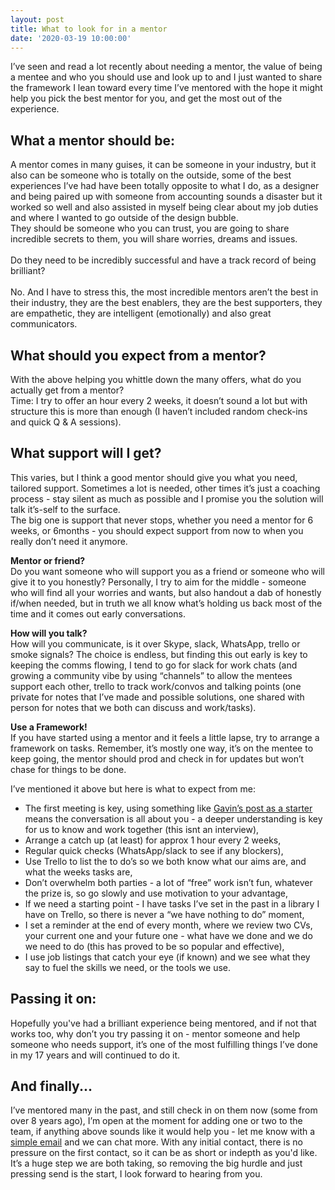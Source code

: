 ```yaml
---
layout: post
title: What to look for in a mentor
date: '2020-03-19 10:00:00'
---
```

I’ve seen and read a lot recently about needing a mentor, the value of being a mentee and who you should use and look up to and I just wanted to share the framework I lean toward every time I’ve mentored with the hope it might help you pick the best mentor for you, and get the most out of the experience.

<h2>What a mentor should be:</h2>
A mentor comes in many guises, it can be someone in your industry, but it also can be someone who is totally on the outside, some of the best experiences I’ve had have been totally opposite to what I do, as a designer and being paired up with someone from accounting sounds a disaster but it worked so well and also assisted in myself being clear about my job duties and where I wanted to go outside of the design bubble.<br>
They should be someone who you can trust, you are going to share incredible secrets to them, you will share worries, dreams and issues.<br><br>
Do they need to be incredibly successful and have a track record of being brilliant?<br><br>
No. And I have to stress this, the most incredible mentors aren’t the best in their industry, they are the best enablers, they are the best supporters, they are empathetic, they are intelligent (emotionally) and also great communicators.

<h2>What should you expect from a mentor?</h2>
With the above helping you whittle down the many offers, what do you actually get from a mentor?<br>
Time: I try to offer an hour every 2 weeks, it doesn’t sound a lot but with structure this is more than enough (I haven’t included random check-ins and quick Q & A sessions).

<h2>What support will I get?</h2>
This varies, but I think a good mentor should give you what you need, tailored support. Sometimes a lot is needed, other times it’s just a coaching process - stay silent as much as possible and I promise you the solution will talk it’s-self to the surface.<br>
The big one is support that never stops, whether you need a mentor for 6 weeks, or 6months - you should expect support from now to when you really don’t need it anymore.

<strong>Mentor or friend?</strong><br>
Do you want someone who will support you as a friend or someone who will give it to you honestly?
Personally, I try to aim for the middle - someone who will find all your worries and wants, but also handout a dab of honestly if/when needed, but in truth we all know what’s holding us back most of the time and it comes out early conversations.

<strong>How will you talk?</strong><br>
How will you communicate, is it over Skype, slack, WhatsApp, trello or smoke signals? The choice is endless, but finding this out early is key to keeping the comms flowing, I tend to go for slack for work chats (and growing a community vibe by using “channels” to allow the mentees support each other, trello to track work/convos and talking points (one private for notes that I’ve made and possible solutions, one shared with person for notes that we both can discuss and work/tasks).

<strong>Use a Framework!</strong><br>
If you have started using a mentor and it feels a little lapse, try to arrange a framework on tasks. Remember, it’s mostly one way, it’s on the mentee to keep going, the mentor should prod and check in for updates but won’t chase for things to be done.

I’ve mentioned it above but here is what to expect from me:<br>
<ul>
	<li>The first meeting is key, using something like <a href="https://www.gavinelliott.co.uk/2020/01/lets-start-from-the-beginning/" title="Read Gavin's blog post Lets start from the beginning">Gavin’s post as a starter</a> means the conversation is all about you - a deeper understanding is key for us to know and work together (this isnt an interview),</li>
	<li>Arrange a catch up (at least) for approx 1 hour every 2 weeks,</li>
	<li>Regular quick checks (WhatsApp/slack to see if any blockers),</li>
	<li>Use Trello to list the to do’s so we both know what our aims are, and what the weeks tasks are,</li>
	<li>Don’t overwhelm both parties - a lot of “free” work isn’t fun, whatever the prize is, so go slowly and use motivation to your advantage,</li>
	<li>If we need a starting point - I have tasks I’ve set in the past in a library I have on Trello, so there is never a “we have nothing to do” moment,</li>
	<li>I set a reminder at the end of every month, where we review two CVs, your current one and your future one - what have we done and we do we need to do (this has proved to be so popular and effective),</li>
	<li>I use job listings that catch your eye (if known) and we see what they say to fuel the skills we need, or the tools we use.</li>
</ul>

<h2>Passing it on:</h2>
Hopefully you've had a brilliant experience being mentored, and if not that works too, why don’t you try passing it on - mentor someone and help someone who needs support, it’s one of the most fulfilling things I’ve done in my 17 years and will continued to do it.

<h2>And finally...</h2>

I’ve mentored many in the past, and still check in on them now (some from over 8 years ago), I’m open at the moment for adding one or two to the team, if anything above sounds like it would help you - let me know with a <a href="mailto:hello@michaelcattell.com?subject=Mentor blog post">simple email</a> and we can chat more. With any initial contact, there is no pressure on the first contact, so it can be as short or indepth as you'd like. It’s a huge step we are both taking, so removing the big hurdle and just pressing send is the start, I look forward to hearing from you.

